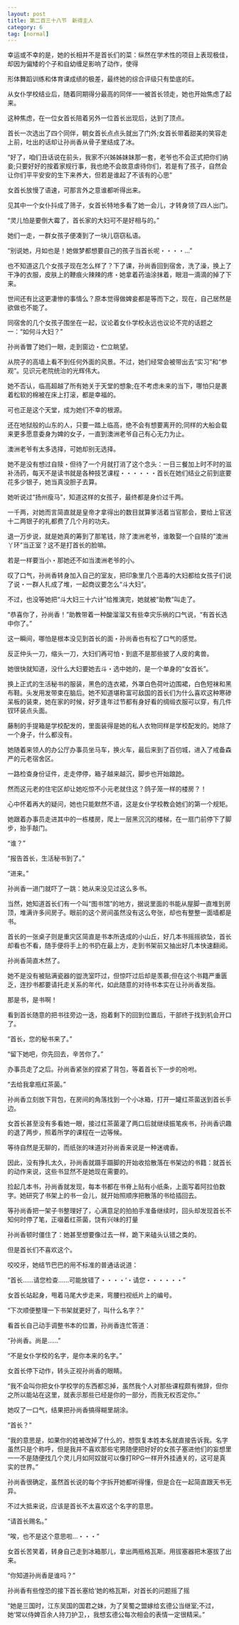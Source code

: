 ```yaml
---
layout: post
title: 第二百三十八节　新得主人
category: 6
tag: [normal]
---
```


幸运或不幸的是，她的长相并不是首长们的菜：纵然在学术性的项目上表现极佳，却因为偏矮的个子和自幼缠足影响了动作，使得

形体舞蹈训练和体育课成绩的极差，最终她的综合评级只有垫底的E。

从女仆学校结业后，随着同期得分最高的同伴一一被首长领走，她也开始焦虑了起来。

这种焦虑，在一位女首长陪着另外一位首长出现后，达到了顶点。

首长一次选出了四个同伴，朝女首长点点头就出了门外;女首长带着甜美的笑容走上前，吐出的话却让孙尚香从骨子里结成了冰。

“好了，咱们丑话说在前头，我家不兴姊姊妹妹那一套，老爷也不会正式把你们纳妾;只要好好的按着家规行事，我也绝不会故意虐待你们，若是有了孩子，自然会让你们平平安安的生下来养大，但若是谁起了不该有的心思”

女首长放慢了语速，可那言外之意谁都听得出来。

见其中一个女仆抖成了筛子，女首长特地多看了她一会儿，才转身领了四人出门。

“灵儿怕是要倒大霉了，首长家的大妇可不是好相与的。”

她们一走，一群女孩子便凑到了一块儿窃窃私语。

“别说她，月如也是！她做梦都想要自己的孩子当首长呢・・・・…”

也不知道这几个女孩子现在怎么样了？下了课，孙尚香回到宿舍，洗了澡，换上了干净的衣服，皮肤上的鞭痕火辣辣的疼・她拿着药油涂抹着，眼泪一滴滴的掉了下来。

世间还有比这更凄惨的事情么？原本觉得做婢妾都是等而下之，现在，自己居然是欲做也不能了。

同宿舍的几个女孩子围坐在一起，议论着女仆学校永远也议论不完的话题之一：“如何斗大妇？”

孙尚香瞥了她们一眼，走到窗边・伫立眺望。

从院子的高墙上看不到任何外面的风景。不过，她们经常会被带出去“实习”和“参观”。见识元老院统治的光辉伟大。

她不否认，临高超越了所有她关于天堂的想象;在不考虑未来的当下，哪怕只是裹着松软的棉被在床上打滚，都是幸福的。

可也正是这个天堂，成为她们不幸的根源。

还在地狱般的山东的人，只要一踏上临高，绝不会有想要离开的;同样的大船会载来更多愿意委身为婢的女子，一直到澳洲老爷自己有心无力为止。

澳洲老爷有太多选择，可她却别无选择。

她不是没有想过自赎・但待了一个月就打消了这个念头：一日三餐加上时不时的滋补汤药，每天不是读书就是各种技艺课程・・・・・・首长在她们结业之前到底要花多少银子，她当真没胆子去算。

她听说过“扬州瘦马”，知道这样的女孩子，最终都是身价过千两。

一千两，对她而言简直就是皇帝才拿得出的数目就算爹活着当官那会，要给上官送十二两银子的礼都费了几个月的功夫。

退一万步说，就是她真的筹到了那笔钱，除了澳洲老爷，谁敢娶一个自赎的”澳洲丫环”当正室？这不是打首长的脸嘛。

若是一样要当小・那她还不如当澳洲老爷的小。

叹了口气，孙尚香转身加入自己的室友，把印象里几个恶毒的大妇都给女孩子们说了说・一群人扎成了堆，一起商议要怎么“斗大妇”。

不过，也没等她把“斗大妇三十六计”给推演完，她就被“助教”叫走了。

“恭喜你了，孙尚香！”助教带着一种酸溜溜又有些幸灾乐祸的口气说，“有首长选中你了。”

这一瞬间，哪怕是根本没见到首长的面・孙尚香也有松了口气的感觉。

反正仲头一刀，缩头一刀，大妇们再可怕・到底不是那些披了人皮的禽兽。

她很快就知道，没什么大妇要她去斗・选中她的，是一个单身的“女首长”。

换上正式的生活秘书的服装，黑色的连衣裙，外罩白色荷叶边围裙，白色短袜和黑布鞋。头发用发带束在脑后。她不知道堪称富可敌国的首长们为什么喜欢这种寒碜呆板的装束，她在家的时候，好歹逢年过节都有身好看的绸缎衣服可以穿，有几件钗环装点头面。

藤制的手提箱是学校配发的，里面装得是她的私人衣物同样是学校配发的。她除了一个身子，什么都没有。

她随着来领人的办公厅办事员坐马车，换火车，最后来到了百仞城，进入了戒备森严的元老宿舍区。

一路检查身份证件，走走停停，箱子越来越沉，脚步也开始踉跄。

然而这元老的住宅区却让她吃惊不小元老就住这？鸽子笼一样的楼房？！

心中怀着再大的疑问，她也只能默然不语，这是女仆学校教会她们的第一个规矩。

她跟着办事员走进其中的一栋楼房，爬上一层黑沉沉的楼梯，在一扇门前停下了脚步，抬手敲门。

“谁？”

“报告首长，生活秘书到了。”

“进来。”

孙尚香一进门就吓了一跳：她从来没见过这么多书。

当然，她知道首长们有一个叫“图书馆”的地方，据说里面的书能从屋脚一直堆到房顶，堆满许多间房子。眼前的这个房间虽然没有这么夸张，却也有整整一面墙都是书。

首长的一张桌子则是重灾区简直是书本所迭成的小山丘，好几本书摇摇欲坠，首长却看也不看，随手便将手上的书扔在最上方，走到书架前又抽出好几本快速翻阅。

孙尚香简直木然了。

她不是没有被贴满瓷器的盥洗室吓过，但惊吓过后却是羡慕;但在这个书籍严重匮乏，连抄书都要请托走关系的年代，如此随意的对待书本实在让孙尚香发指。

那是书，是书啊！

看到首长随意的把书往旁边一迭，抱着剩下的回到位置后，干部终于找到机会开口了。

“首长，您的秘书来了。”

“留下她吧，你先回去，辛苦你了。”

办事员走了之后。孙尚香紧张的捏紧了背包，等着首长下一步的吩咐。

“去给我拿瓶红茶菌。”

孙尚香立刻放下背包，在房间的角落找到一个小冰箱，打开一罐红茶菌送到首长手边。

女首长甚至没有多看她一眼，接过红茶菌灌了两口后就继续振笔疾书，孙尚香识趣的退了两步，照着所学的课程在一边等候。

等待自然是无聊的，而纸张的味道对孙尚香来说是一种迷魂香。

因此，没有挣扎太久，孙尚香就蹑手蹑脚的开始收拾散落在书架边的书籍：就首长的动作来说，这些书显然不是她现在需要的。

捡起几本书，孙尚香就发现，每本书都在书脊上贴有小纸条，上面写着阿拉伯数字。她研究了书架上的书一会儿，就开始照顺序把散落的书给插回去。

等孙尚香把一架子书整理好了，心满意足的拍拍手准备继续时，回头却发现首长不知何时停了笔，正啜着红茶菌，饶有兴味的打量

孙尚香顿时僵住了：她甚至想要像过去一样，跪下来磕头认错之类的。

但是首长们不喜欢这个。

咬咬牙，她结节巴巴的用不标准的普通话说道：

“首长……请您检查……可能放错了・・・・‘・请您・・・・・・”

女首长站起身，甩着马尾大步走来，弯腰扫视纸片上的编号。

“下次顺便整理一下书架就更好了，叫什么名字？”

看首长自己动手调整书本的位置，孙尚香连忙答道：

“孙尚香。尚是……”

“不是女仆学校的名字，是你本来的名字。”

女首长停下动作，转头正视孙尚香的眼睛。

“我不会叫你把女仆学校学的东西都忘掉，虽然我个人对那些课程颇有微辞，但你之所以能站在这里，就表示那些已经是你的一部分，而我无权否定你。”

她叹了一口气，结果把孙尚香搞得糊里胡涂。

“首长？”

“我的意思是，如果你的姓被改掉了什么的，想恢复本姓本名就直接告诉我。名字虽然只是个称呼，但是我并不喜欢那些宅男随便把好好的女孩子塞进他们的妄想里一一不是随便找几个灵儿月如阿奴就可以像打RPG一样开外挂通关的，这可是真实的世界。”

孙尚香很确定，虽然首长说的每个字拆开她都听得懂，但是合在一起简直跟天书无异。

不过大抵来说，应该是首长不太喜欢这个名字的意思。

“请首长赐名。”

“唉，也不是这个意思啦…・・・”

女首长苦笑着，转身自己走到冰箱那儿，拿出两瓶格瓦斯。用拔塞器把木塞拔了出来。

“你知道孙尚香是谁吗？”

孙尚香有些惶恐的接下首长塞给‘她的格瓦斯，对首长的问题摇了摇

“她是三国时，江东吴国的国君之妹，为了吴蜀之盟嫁给玄德公当继室;不过，她‘常以侍婢百余人持刀护卫，，我想玄德公每次相会的表情一定很精采。”

